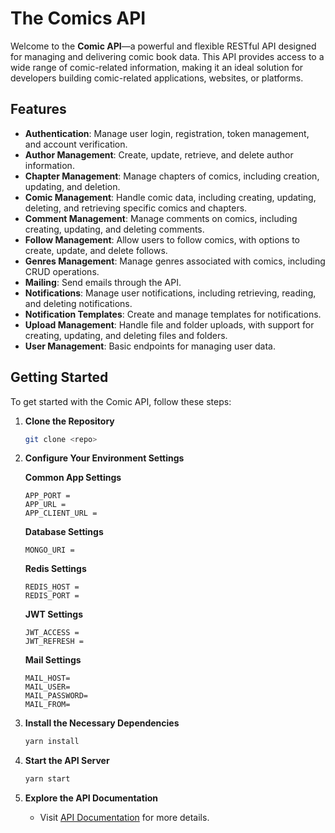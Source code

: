 # The Comics API

Welcome to the **Comic API**—a powerful and flexible RESTful API designed for managing and delivering comic book data. This API provides access to a wide range of comic-related information, making it an ideal solution for developers building comic-related applications, websites, or platforms.

## Features

-  **Authentication**: Manage user login, registration, token management, and account verification.
-  **Author Management**: Create, update, retrieve, and delete author information.
-  **Chapter Management**: Manage chapters of comics, including creation, updating, and deletion.
-  **Comic Management**: Handle comic data, including creating, updating, deleting, and retrieving specific comics and chapters.
-  **Comment Management**: Manage comments on comics, including creating, updating, and deleting comments.
-  **Follow Management**: Allow users to follow comics, with options to create, update, and delete follows.
-  **Genres Management**: Manage genres associated with comics, including CRUD operations.
-  **Mailing**: Send emails through the API.
-  **Notifications**: Manage user notifications, including retrieving, reading, and deleting notifications.
-  **Notification Templates**: Create and manage templates for notifications.
-  **Upload Management**: Handle file and folder uploads, with support for creating, updating, and deleting files and folders.
-  **User Management**: Basic endpoints for managing user data.

## Getting Started

To get started with the Comic API, follow these steps:

1. **Clone the Repository**

   ```bash
   git clone <repo>
   ```

2. **Configure Your Environment Settings**

   **Common App Settings**

   ```env
   APP_PORT =
   APP_URL =
   APP_CLIENT_URL =
   ```

   **Database Settings**

   ```env
   MONGO_URI =
   ```

   **Redis Settings**

   ```env
   REDIS_HOST =
   REDIS_PORT =
   ```

   **JWT Settings**

   ```env
   JWT_ACCESS =
   JWT_REFRESH =
   ```

   **Mail Settings**

   ```env
   MAIL_HOST=
   MAIL_USER=
   MAIL_PASSWORD=
   MAIL_FROM=
   ```

3. **Install the Necessary Dependencies**

   ```bash
   yarn install
   ```

4. **Start the API Server**

   ```bash
   yarn start
   ```

5. **Explore the API Documentation**
   -  Visit [API Documentation](http://localhost:5000/api-docs) for more details.
